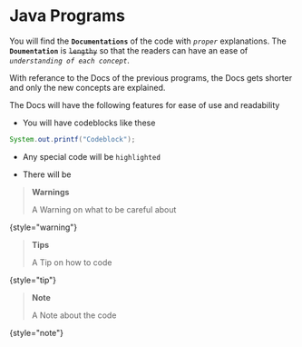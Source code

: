 # Java Programs

You will find the **`Documentations`** of the code with _`proper`_ explanations. The **`Doumentation`** is ~~`lengthy`~~ so that the readers can have an ease of _`understanding of each concept`_.

With referance to the Docs of the previous programs, the Docs gets shorter and only the new concepts are explained.

The Docs will have the following features for ease of use and readability

- You will have codeblocks like these
```Java
System.out.printf("Codeblock");
```

- Any special code will be `highlighted`

- There will be
> **Warnings**
> 
> A Warning on what to be careful about
> 

{style="warning"}

> **Tips**
> 
> A Tip on how to code
> 

{style="tip"}

> **Note**
> 
> A Note about the code
> 

{style="note"}